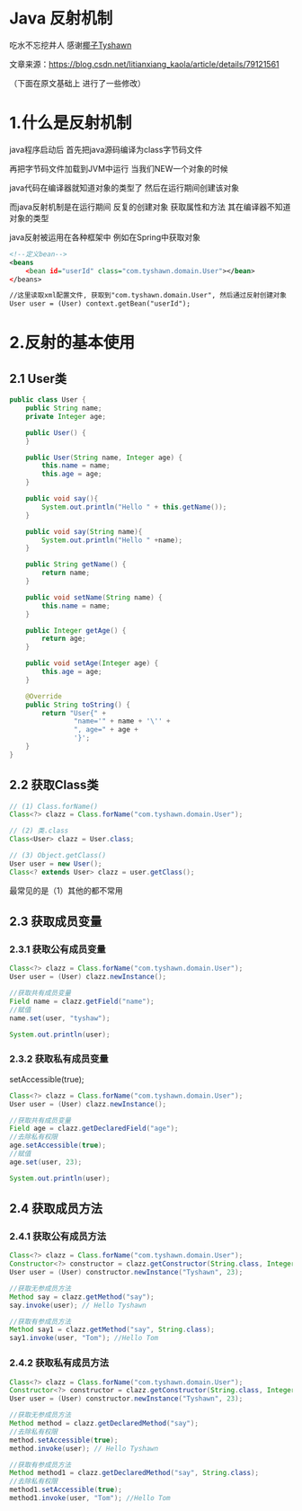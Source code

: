 # Java 反射机制

吃水不忘挖井人 感谢[椰子Tyshawn](https://tyshawnlee.blog.csdn.net/)

文章来源：https://blog.csdn.net/litianxiang_kaola/article/details/79121561

（下面在原文基础上 进行了一些修改）



# 1.什么是反射机制

java程序启动后 首先把java源码编译为class字节码文件

再把字节码文件加载到JVM中运行 当我们NEW一个对象的时候

java代码在编译器就知道对象的类型了 然后在运行期间创建该对象 

而java反射机制是在运行期间 反复的创建对象 获取属性和方法 其在编译器不知道对象的类型

java反射被运用在各种框架中 例如在Spring中获取对象

```xml
<!--定义bean-->
<beans
    <bean id="userId" class="com.tyshawn.domain.User"></bean>
</beans>

//这里读取xml配置文件, 获取到"com.tyshawn.domain.User", 然后通过反射创建对象
User user = (User) context.getBean("userId");
```



# 2.反射的基本使用

## 2.1 User类

```java
public class User {
    public String name;
    private Integer age;

    public User() {
    }

    public User(String name, Integer age) {
        this.name = name;
        this.age = age;
    }

    public void say(){
        System.out.println("Hello " + this.getName());
    }

    public void say(String name){
        System.out.println("Hello " +name);
    }

    public String getName() {
        return name;
    }

    public void setName(String name) {
        this.name = name;
    }

    public Integer getAge() {
        return age;
    }

    public void setAge(Integer age) {
        this.age = age;
    }

    @Override
    public String toString() {
        return "User{" +
                "name='" + name + '\'' +
                ", age=" + age +
                '}';
    }
}
```



## 2.2 获取Class类

```java
// (1) Class.forName()
Class<?> clazz = Class.forName("com.tyshawn.domain.User");

// (2) 类.class
Class<User> clazz = User.class;

// (3) Object.getClass()
User user = new User();
Class<? extends User> clazz = user.getClass();
```

最常见的是（1）其他的都不常用



## 2.3 获取成员变量

### 2.3.1 获取公有成员变量

```java
Class<?> clazz = Class.forName("com.tyshawn.domain.User");
User user = (User) clazz.newInstance();

//获取共有成员变量
Field name = clazz.getField("name");
//赋值
name.set(user, "tyshaw");

System.out.println(user);
```



### 2.3.2 获取私有成员变量

setAccessible(true);

```java
Class<?> clazz = Class.forName("com.tyshawn.domain.User");
User user = (User) clazz.newInstance();

//获取共有成员变量
Field age = clazz.getDeclaredField("age");
//去除私有权限
age.setAccessible(true);
//赋值
age.set(user, 23);

System.out.println(user);
```



## 2.4 获取成员方法

### 2.4.1 获取公有成员方法

```java
Class<?> clazz = Class.forName("com.tyshawn.domain.User");
Constructor<?> constructor = clazz.getConstructor(String.class, Integer.class);
User user = (User) constructor.newInstance("Tyshawn", 23);

//获取无参成员方法
Method say = clazz.getMethod("say");
say.invoke(user); // Hello Tyshawn

//获取有参成员方法
Method say1 = clazz.getMethod("say", String.class);
say1.invoke(user, "Tom"); //Hello Tom

```



### 2.4.2 获取私有成员方法

```java
Class<?> clazz = Class.forName("com.tyshawn.domain.User");
Constructor<?> constructor = clazz.getConstructor(String.class, Integer.class);
User user = (User) constructor.newInstance("Tyshawn", 23);

//获取无参成员方法
Method method = clazz.getDeclaredMethod("say");
//去除私有权限
method.setAccessible(true);
method.invoke(user); // Hello Tyshawn

//获取有参成员方法
Method method1 = clazz.getDeclaredMethod("say", String.class);
//去除私有权限
method1.setAccessible(true);
method1.invoke(user, "Tom"); //Hello Tom
```



















